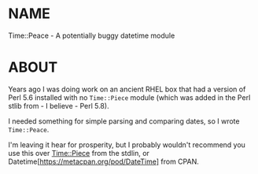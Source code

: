 NAME
====

Time::Peace - A potentially buggy datetime module

ABOUT
=====

Years ago I was doing work on an ancient RHEL box that had a version of Perl 5.6 installed with no `Time::Piece` module (which was added in the Perl stlib from - I believe - Perl 5.8).

I needed something for simple parsing and comparing dates, so I wrote `Time::Peace`.

I'm leaving it hear for prosperity, but I probably wouldn't recommend you use this over [Time::Piece](https://metacpan.org/pod/Time::Piece) from the stdlin, or Datetime[https://metacpan.org/pod/DateTime] from CPAN.
